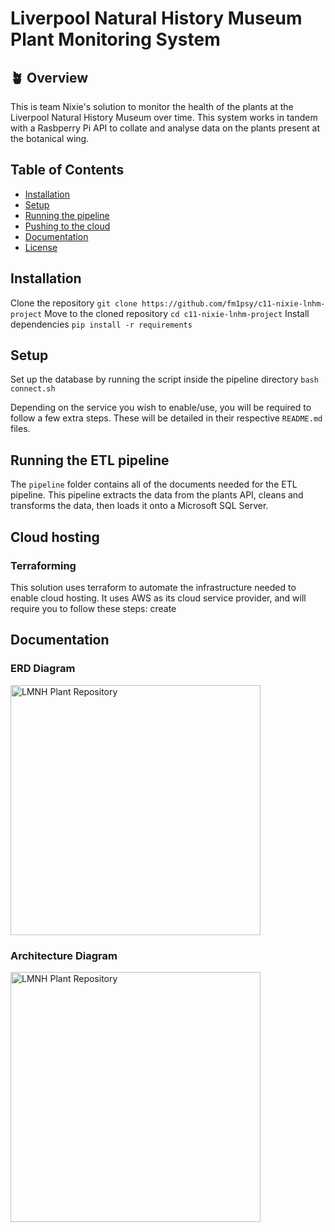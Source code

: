 # Liverpool Natural History Museum Plant Monitoring System

## 🪴 Overview 
This is team Nixie's solution to monitor the health of the plants at the Liverpool Natural History Museum over time. This system works in tandem with a Rasbperry Pi API to collate and analyse data on the plants present at the botanical wing.

## Table of Contents
- [Installation](#installation)
- [Setup](#setup)
- [Running the pipeline](#running-the-etl-pipeline)
- [Pushing to the cloud](#cloud-hosting)
- [Documentation](#do)
- [License](#license)

## Installation
Clone the repository
```git clone https://github.com/fm1psy/c11-nixie-lnhm-project```
Move to the cloned repository
`cd c11-nixie-lnhm-project`
Install dependencies
`pip install -r requirements`

## Setup
Set up the database by running the script inside the pipeline directory
```bash connect.sh```

Depending on the service you wish to enable/use, you will be required to follow a few extra steps. These will be detailed in their respective `README.md` files.

## Running the ETL pipeline
The `pipeline` folder contains all of the documents needed for the ETL pipeline. This pipeline extracts the data from the plants API, cleans and transforms the data, then loads it onto a Microsoft SQL Server.

## Cloud hosting
### Terraforming
This solution uses terraform to automate the infrastructure needed to enable cloud hosting. It uses AWS as its cloud service provider, and will require you to follow these steps:
create

## Documentation
### ERD Diagram
<img src="c11-nixie-lnhm-erd.png" alt="LMNH Plant Repository" width="400"/>

### Architecture Diagram
<img src="c11-nixie-lnhm-architecture.png" alt="LMNH Plant Repository" width="400"/>